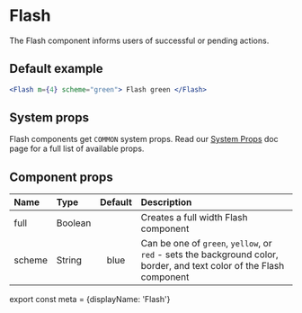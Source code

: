 
# Flash

The Flash component informs users of successful or pending actions.

## Default example

```.jsx
<Flash m={4} scheme="green"> Flash green </Flash>
```

## System props

Flash components get `COMMON` system props. Read our [System Props](/components/docs/system-props) doc page for a full list of available props.

## Component props

| Name | Type | Default | Description |
| :- | :- | :-: | :- |
| full | Boolean | | Creates a full width Flash component|
| scheme | String | blue | Can be one of `green`, `yellow`, or `red` - sets the background color, border, and text color of the Flash component

export const meta = {displayName: 'Flash'}
